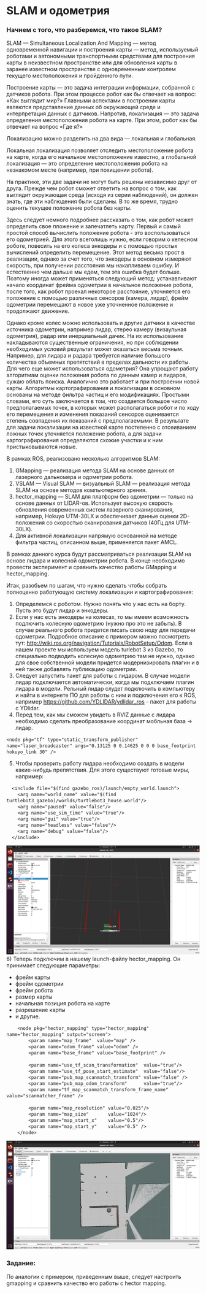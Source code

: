 # SLAM и одометрия
### Начнем с того, что разберемся, что такое SLAM?
SLAM — Simultaneous Localization And Mapping — метод одновременной навигации и построения карты — метод, используемый роботами и автономными транспортными 
средствами для построения карты в неизвестном пространстве или для обновления карты в заранее известном пространстве с одновременным контролем текущего 
местоположения и пройденного пути.

Построение карты — это задача интеграции информации, собранной с датчиков робота. При этом процессе робот как бы отвечает на вопрос: «Как выглядит мир?»
Главными аспектами в построении карты являются представление данных об окружающей среде и интерпретация данных с датчиков.
Напротив, локализация — это задача определения местоположения робота на карте. При этом, робот как бы отвечает на вопрос «Где я?»

Локализацию можно разделить на два вида — локальная и глобальная.

Локальная локализация позволяет отследить местоположение робота на карте, когда его начальное местоположение известно, 
а глобальной локализация — это определение местоположения робота на незнакомом месте (например, при похищении робота).

На практике, эти две задачи не могут быть решены независимо друг от друга. Прежде чем робот сможет ответить на вопрос о том, как выглядит окружающая среда 
(исходя из серии наблюдений), он должен знать, где эти наблюдения были сделаны. В то же время, трудно оценить текущее положение робота без карты.

Здесь следует немного подробнее рассказать о том, как робот может определить свое пложение и запечатлеть карту.
Первый и самый простой способ вычислить положение робота - это воспользоваться его одометрией. Для этого всеголишь нужно, если говорим о келесном роботе, повесить на его колеса энкодеры и с помощью простых вычислений определить перемещение. Этот метод весьма прост в реализации, однако за счет того, что энкодеры в основном измеряют скорость, при получении расстояния мы накапливаем ошибку. И естественно чем дальше мы едем, тем эта ошибка будет больше. Поэтому иногда может применяться следующий метод: устанавливают начало координат фрейма одометрии в начальное положение робота, после того, как робот проехал некоторое расстояние, уточняется его положение с помощью различных сенсоров (камера, лидар), фрейм одометрии перемещают в новое уже уточненное положение и продолжают движение.

Однако кроме колес можно использовать и другие датчики в качестве источника одометрии, например лидар, стерео камеру (визаульная одометрия), радар или инерциальный дачик. На их использование накладываются существенные ограничения, но при соблюдении необходимых условий результат может оказаться весьма точным. Например, для лидара и радара требуется наличие большого количества объемных препятствий в пределах дальности их работы. 
Для чего еще может использоваться одометрия? Она упрощают работу алгоритмам оценки положения робота по данным камер и лидаров, сужаю облать поиска. Аналогично это работает и при построении новой карты. Алгоритмы картографирования и локализации в основном основаны на методе фильтра частиц и его модификациях. Простыми словами, его суть заключается в том, что создается большое число предполагаемых точек, в которых может располагаться робот и по ходу его перемещения и изменения показаний сенсоров оценивается степень совпадения их показаний с предполагаемыми. В результате для задачи локализации на известной карте постепенно с отсеиванием ложных точек уточняется положение робота, а для задачи картографирования определяются схожие участки и к ним пристыковываются новые.

В рамках ROS, реализовано несколько алгоритмов SLAM:
1. GMapping — реализация метода SLAM на основе данных от лазерного дальномера и одометрии робота.
2. VSLAM — Visual SLAM — визуальный SLAM — реализация метода SLAM на основе методов компьютерного зрения.
3. hector_mapping — SLAM для платформ без одометрии — только на основе данных от LIDAR-ов. Использует высокую скорость обновления современных систем лазерного 
сканирования, например, Hokuyo UTM-30LX и обеспечивает данные оценки 2D-положения со скоростью сканирования датчиков (40Гц для UTM-30LX).
4. Для активной локализации напрямую основанной на методе фильтра частиц, описанном выше, применяется пакет AMCL.

В рамках данного курса будут рассматриваться реализации SLAM на основе лидара и колесной одометрии робота.
В конце необходимо провести эксперимент и сравнить качество работы GMapping и hector_mapping. 

Итак, разобьем по шагам, что нужно сделать чтобы собрать полноценно работующую систему локализации и картографирования:
1) Определемся с роботом. Нужно понять что у нас есть на борту. Пусть это будут лидар и энкодеры.
2) Если у нас есть энкодеры на колесах, то мы имеем возможность подлючить колесную одометрию (нужно про это не забыть). В случае реального робота придется писать свою ноду для передачи одометрии. Подробное описание с примером можно посмотреть тут: http://wiki.ros.org/navigation/Tutorials/RobotSetup/Odom. Если в нашем проекте мы используем модель turlebot 3 из Gazebo, то специально подводить колесную одометрию там не нужно, однако для свое собственной модели придется модернизировать плагин и в ней также добавлять публикацию одометрии.
3) Следует запустить пакет для работы с лидаром. В случае модели лидар подключается автоматически, когда мы подключаем плагин лидара в модели. Рельный лидар слудет подключить в компьютеру и найти в интернете ПО для работы с ним и подключения его к ROS, например https://github.com/YDLIDAR/ydlidar_ros - пакет для работы c YDlidar.
4)  Перед тем, как мы сможем увидеть в RVIZ данные с лидара необходимо сделать преобразование координат мобльная база -> лидар. 
```
<node pkg="tf" type="static_transform_publisher" name="laser_broadcaster" args="0.13125 0 0.14625 0 0 0 base_footprint hokuyo_link 30" />
```
5) Чтобы проверить работу лидара необходимо создать в модели какие-нибудь препятствия. Для этого существуют готовые миры, например:
```
  <include file="$(find gazebo_ros)/launch/empty_world.launch">
    <arg name="world_name" value="$(find turtlebot3_gazebo)/worlds/turtlebot3_house.world"/>
    <arg name="paused" value="false"/>
    <arg name="use_sim_time" value="true"/>
    <arg name="gui" value="true"/>
    <arg name="headless" value="false"/>
    <arg name="debug" value="false"/>
  </include>
```
![laser](../assets/laser.png)
6) Теперь подключим в нашему launch-файлу hector_mapping. Он принимает следующие параметры:
* фрейм карты
* фрейм одометрии
* фрейм робота
* размер карты
* начальная позиция робота на карте
* разрешение карты
* и другие.
```
    <node pkg="hector_mapping" type="hector_mapping" name="hector_mapping" output="screen">
        <param name="map_frame"  value="map" />
        <param name="odom_frame" value="odom" />
        <param name="base_frame" value="base_footprint" />

        <param name="use_tf_scan_transformation"  value="true"/>
        <param name="use_tf_pose_start_estimate"  value="false"/>
        <param name="pub_map_scanmatch_transform" value="false" />
        <param name="pub_map_odom_transform"      value="true"/>
        <param name="tf_map_scanmatch_transform_frame_name" value="scanmatcher_frame" />

        <param name="map_resolution" value="0.025"/>
        <param name="map_size"       value="1024"/>
        <param name="map_start_x"    value="0.5"/>
        <param name="map_start_y"    value="0.5" />
    </node>
```
![hector_slam](../assets/hector_slam.png)

### Задание:
По аналогии с примером, приведенным выше, следует настроить gmapping и сравнить качество его работы с hector mapping. 
